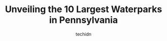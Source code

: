 ---
layout: ampstory
image: https://i0.wp.com/paketmu.com/wp-content/uploads/2023/06/kalahari-resorts-conventions-poconos-0-in-pennsylvania-1686365363.jpeg?resize=640,853
author: techidn
featured: false
description: Explore the diverse Waterpark scene in Pennsylvania, home to an incredible selection of 10 establishments catering to every taste. Whether youre in search of iconic favorites or undiscovere
title: Unveiling the 10 Largest Waterparks in Pennsylvania
cover:
   title: Unveiling the 10 Largest Waterparks in Pennsylvania
   subtitle: RICKPATE
   background: https://paketmu.com/wp-content/uploads/2023/06/kalahari-resorts-conventions-poconos-0-in-pennsylvania-1686365363.jpeg

pages: 
 - layout: thirds
   top: <h1>#1 Kalahari Resorts & Conventions - Poconos</h1>
   bottom: "<p>The Resort and Conference Center is very well managed and operated.  Although it has been open for years now it looks like it just opened.The grounds are kept impeccable </p>"
   background: https://paketmu.com/wp-content/uploads/2023/06/kalahari-resorts-conventions-poconos-1-in-pennsylvania-1686365364.jpeg
   backgroundblur: true
 - layout: thirds
   top: <h1>#2 Dorney Park & Wildwater Kingdom</h1>
   bottom: "<p>Dorney Park & Wildwater Kingdom is a great amusement park! There are so many great roller coasters, rides and water slides. The lines are rarely long but even when or if </p>"
   background: https://paketmu.com/wp-content/uploads/2023/06/kalahari-resorts-conventions-poconos-2-in-pennsylvania-1686365364.jpeg
   cta:
      link: https://paketmu.com/unveiling-the-10-largest-waterparks-in-pennsylvania/
      text: Unveiling the 10 Largest Waterparks in Pennsylvania
 - layout: thirds
   top: <h1>#3 Great Wolf Lodge Water Park | Pocono Mountains</h1>
   bottom: "<p>The place is great for the kids and we had a lot of fun.  I was hoping to get a wolf theme room but thats okay.  The corridor between the rooms is beautiful.  The staff </p>"
   background: https://paketmu.com/wp-content/uploads/2023/06/kalahari-resorts-conventions-poconos-3-in-pennsylvania-1686365365.jpeg
   cta:
      link: https://paketmu.com/unveiling-the-10-largest-waterparks-in-pennsylvania/
      text: Unveiling the 10 Largest Waterparks in Pennsylvania
 - layout: thirds
   top: <h1>#4 Camelback Resort & Indoor Waterpark</h1>
   bottom: "<p>193 Resort Dr, Tannersville, PA 18372, United States</p>"
   background: https://images.unsplash.com/photo-1489694553447-4c9339da310d?ixlib=rb-4.0.3&ixid=MnwxMjA3fDB8MHxwaG90by1wYWdlfHx8fGVufDB8fHx8&auto=format&fit=crop&w=640&h=853&q=80
   cta:
      link: https://paketmu.com/unveiling-the-10-largest-waterparks-in-pennsylvania/
      text: Unveiling the 10 Largest Waterparks in Pennsylvania
 - layout: thirds
   top: <h1>#5 Dutch Wonderland</h1>
   bottom: "<p>2249 E Lincoln Hwy, Lancaster, PA 17602, United States</p>"
   background: https://images.unsplash.com/photo-1567360425618-1594206637d2?ixlib=rb-4.0.3&ixid=MnwxMjA3fDB8MHxwaG90by1wYWdlfHx8fGVufDB8fHx8&auto=format&fit=crop&w=640&h=853&q=80
   cta:
      link: https://paketmu.com/unveiling-the-10-largest-waterparks-in-pennsylvania/
      text: Unveiling the 10 Largest Waterparks in Pennsylvania
 - layout: thirds
   top: <h1>#6 Split Rock Resort</h1>
   bottom: "<p>428 Moseywood Rd, Lake Harmony, PA 18624, United States</p>"
   background: https://images.unsplash.com/photo-1527067829737-402993088e6b?ixlib=rb-4.0.3&ixid=MnwxMjA3fDB8MHxwaG90by1wYWdlfHx8fGVufDB8fHx8&auto=format&fit=crop&w=640&h=853&q=80
   cta:
      link: https://paketmu.com/unveiling-the-10-largest-waterparks-in-pennsylvania/
      text: Unveiling the 10 Largest Waterparks in Pennsylvania
 - layout: thirds
   top: <h1>#7 Aquatopia Indoor Waterpark</h1>
   bottom: "<p>193 Resort Dr, Tannersville, PA 18372, United States</p>"
   background: https://images.unsplash.com/photo-1595364397663-fca4f075d796?ixlib=rb-4.0.3&ixid=MnwxMjA3fDB8MHxwaG90by1wYWdlfHx8fGVufDB8fHx8&auto=format&fit=crop&w=640&h=853&q=80
   cta:
      link: https://paketmu.com/unveiling-the-10-largest-waterparks-in-pennsylvania/
      text: Unveiling the 10 Largest Waterparks in Pennsylvania
 - layout: thirds
   middle: Continue reading...
   background: https://images.unsplash.com/photo-1564951434112-64d74cc2a2d7?ixlib=rb-4.0.3&ixid=MnwxMjA3fDB8MHxwaG90by1wYWdlfHx8fGVufDB8fHx8&auto=format&fit=crop&w=640&h=853&q=80
   cta:
      link: https://paketmu.com/unveiling-the-10-largest-waterparks-in-pennsylvania/
      text: Unveiling the 10 Largest Waterparks in Pennsylvania
      
---